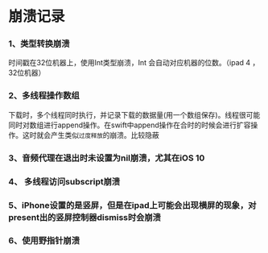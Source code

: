 
# 崩溃记录


### 1、类型转换崩溃
时间戳在32位机器上，使用Int类型崩溃，Int 会自动对应机器的位数。（ipad 4 ，32位机器）

### 2、多线程操作数组

下载时，多个线程同时执行，并记录下载的数据量(用一个数组保存)。线程很可能同时对数组进行append操作。在swift中append操作在合时的时候会进行扩容操作。这时就会产生类似`过度释放`的崩溃。比较隐蔽

### 3、音频代理在退出时未设置为nil崩溃，尤其在iOS 10

### 4、 多线程访问subscript崩溃

### 5、iPhone设置的是竖屏，但是在ipad上可能会出现横屏的现象，对present出的竖屏控制器dismiss时会崩溃

### 6、使用野指针崩溃




